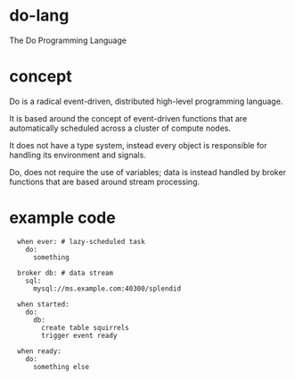 # do-lang
The Do Programming Language

# concept
Do is a radical event-driven, distributed high-level programming language.

It is based around the concept of event-driven functions that are automatically scheduled across a cluster of compute nodes.

It does not have a type system, instead every object is responsible for handling its environment and signals.

Do, does not require the use of variables; data is instead handled by broker functions that are based around stream processing.

# example code
```aidl
  when ever: # lazy-scheduled task
    do:
      something
      
  broker db: # data stream
    sql:
      mysql://ms.example.com:40300/splendid
        
  when started:
    do:
      db:
        create table squirrels
        trigger event ready
            
  when ready:
    do:
      something else
```